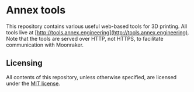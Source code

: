 # Annex tools

This repository contains various useful web-based tools for 3D printing. All
tools live at [http://tools.annex.engineering](http://tools.annex.engineering).
Note that the tools are served over HTTP, not HTTPS, to facilitate
communication with Moonraker.

## Licensing

All contents of this repository, unless otherwise specified, are licensed under
the [MIT license](LICENSE.txt).

